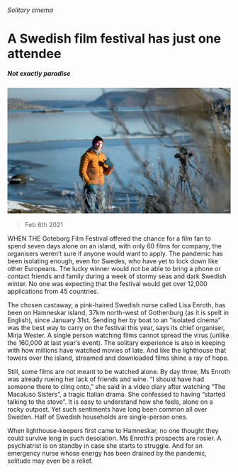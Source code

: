 ###### Solitary cinema

# A Swedish film festival has just one attendee 

##### Not exactly paradise 

![image](images/20210206_eup503.jpg) 

> Feb 6th 2021 


WHEN THE Goteborg Film Festival offered the chance for a film fan to spend seven days alone on an island, with only 60 films for company, the organisers weren’t sure if anyone would want to apply. The pandemic has been isolating enough, even for Swedes, who have yet to lock down like other Europeans. The lucky winner would not be able to bring a phone or contact friends and family during a week of stormy seas and dark Swedish winter. No one was expecting that the festival would get over 12,000 applications from 45 countries.


The chosen castaway, a pink-haired Swedish nurse called Lisa Enroth, has been on Hamneskar island, 37km north-west of Gothenburg (as it is spelt in English), since January 31st. Sending her by boat to an “isolated cinema” was the best way to carry on the festival this year, says its chief organiser, Mirja Wester. A single person watching films cannot spread the virus (unlike the 160,000 at last year’s event). The solitary experience is also in keeping with how millions have watched movies of late. And like the lighthouse that towers over the island, streamed and downloaded films shine a ray of hope.



Still, some films are not meant to be watched alone. By day three, Ms Enroth was already rueing her lack of friends and wine. “I should have had someone there to cling onto,” she said in a video diary after watching “The Macaluso Sisters”, a tragic Italian drama. She confessed to having “started talking to the stove”. It is easy to understand how she feels, alone on a rocky outpost. Yet such sentiments have long been common all over Sweden. Half of Swedish households are single-person ones.


When lighthouse-keepers first came to Hamneskar, no one thought they could survive long in such desolation. Ms Enroth’s prospects are rosier. A psychiatrist is on standby in case she starts to struggle. And for an emergency nurse whose energy has been drained by the pandemic, solitude may even be a relief.

